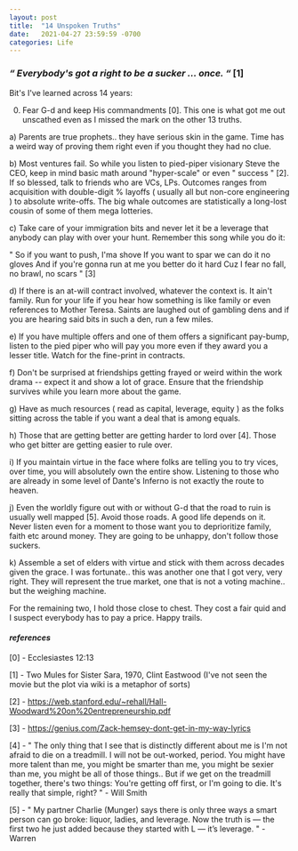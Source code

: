 ```yaml
---
layout: post
title:  "14 Unspoken Truths"
date:   2021-04-27 23:59:59 -0700
categories: Life
---
```

### _“ Everybody's got a right to be a sucker ... once. “_ [1]

Bit's I've learned across 14 years:

0) Fear G-d and keep His commandments [0]. This one is what got me out unscathed even as I missed the mark on the other 13 truths.

a) Parents are true prophets.. they have serious skin in the game. Time has a weird way of proving them right even if you thought they had no clue.

b) Most ventures fail. So while you listen to pied-piper visionary Steve the CEO, keep in mind basic math around "hyper-scale" or even " success " [2]. If so blessed, talk to friends who are VCs, LPs. Outcomes ranges from acquisition with double-digit % layoffs ( usually all but non-core engineering ) to absolute write-offs. The big whale outcomes are statistically a long-lost cousin of some of them mega lotteries.

c) Take care of your immigration bits and never let it be a leverage that anybody can play with over your hunt. Remember this song while you do it:

" So if you want to push, I'ma shove
If you want to spar we can do it no gloves
And if you're gonna run at me you better do it hard
Cuz I fear no fall, no brawl, no scars " [3]

d) If there is an at-will contract involved, whatever the context is. It ain't family. Run for your life if you hear how something is like family or even references to Mother Teresa. Saints are laughed out of gambling dens and if you are hearing said bits in such a den, run a few miles.

e) If you have multiple offers and one of them offers a significant pay-bump, listen to the pied piper who will pay you more even if they award you a lesser title. Watch for the fine-print in contracts.

f) Don't be surprised at friendships getting frayed or weird within the work drama -- expect it and show a lot of grace. Ensure that the friendship survives while you learn more about the game.

g) Have as much resources ( read as capital, leverage, equity ) as the folks sitting across the table if you want a deal that is among equals.

h) Those that are getting better are getting harder to lord over [4]. Those who get bitter are getting easier to rule over.

i) If you maintain virtue in the face where folks are telling you to try vices, over time, you will absolutely own the entire show. Listening to those who are already in some level of Dante's Inferno is not exactly the route to heaven.

j) Even the worldly figure out with or without G-d that the road to ruin is usually well mapped [5]. Avoid those roads. A good life depends on it. Never listen even for a moment to those want you to deprioritize family, faith etc around money. They are going to be unhappy, don't follow those suckers.

k) Assemble a set of elders with virtue and stick with them across decades given the grace. I was fortunate.. this was another one that I got very, very right. They will represent the true market, one that is not a voting machine.. but the weighing machine.

For the remaining two, I hold those close to chest. They cost a fair quid and I suspect everybody has to pay a price. Happy trails.

#### _references_

[0] - Ecclesiastes 12:13

[1] - Two Mules for Sister Sara, 1970, Clint Eastwood (I've not seen the movie but the plot via wiki is a metaphor of sorts)

[2] - https://web.stanford.edu/~rehall/Hall-Woodward%20on%20entrepreneurship.pdf

[3] - https://genius.com/Zack-hemsey-dont-get-in-my-way-lyrics

[4] - " The only thing that I see that is distinctly different about me is I'm not afraid to die on a treadmill. I will not be out-worked, period. You might have more talent than me, you might be smarter than me, you might be sexier than me, you might be all of those things.. But if we get on the treadmill together, there's two things: You're getting off first, or I'm going to die. It's really that simple, right? " - Will Smith

[5] - " My partner Charlie (Munger) says there is only three ways a smart person can go broke: liquor, ladies, and leverage. Now the truth is — the first two he just added because they started with L — it’s leverage. " - Warren
